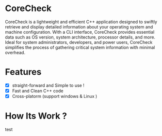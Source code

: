 # CoreCheck

  CoreCheck is a lightweight and efficient C++ application designed to swiftly retrieve
  and display detailed information about your operating system and machine configuration.
  With a CLI interface, CoreCheck provides essential data such as OS version,
  system architecture, processor details, and more. Ideal for system administrators,
  developers, and power users, CoreCheck simplifies the process of gathering critical system
  information with minimal overhead.

# Features
- [x] straight-forward and Simple to use !
- [x] Fast and Clean C++ code
- [x] Cross-platorm (support windows & Linux )

# How Its Work ?

  test
